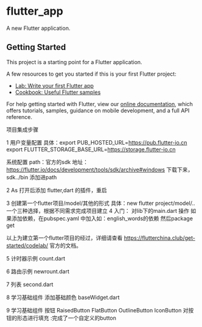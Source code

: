 # flutter_app

A new Flutter application.

## Getting Started

This project is a starting point for a Flutter application.

A few resources to get you started if this is your first Flutter project:

- [Lab: Write your first Flutter app](https://flutter.io/docs/get-started/codelab)
- [Cookbook: Useful Flutter samples](https://flutter.io/docs/cookbook)

For help getting started with Flutter, view our 
[online documentation](https://flutter.io/docs), which offers tutorials, 
samples, guidance on mobile development, and a full API reference.


项目集成步骤

1 用户变量配置
  具体：export PUB_HOSTED_URL=https://pub.flutter-io.cn
     export FLUTTER_STORAGE_BASE_URL=https://storage.flutter-io.cn
     
  系统配置
  path：官方的sdk 地址：https://flutter.io/docs/development/tools/sdk/archive#windows
  下载下来，sdk../bin 添加进path
   
2 As 打开后添加 flutter,dart 的插件，重启
  
3 创建第一个flutter项目/model/其他的形式
  具体：new flutter project/model/..
  一个三种选择，根据不同需求完成项目建立
4 入门：
    对lib下的main.dart 操作
    如果添加依赖，在pubspec.yaml 中加入如：english_words的依赖
    然后package get
     
 以上为建立第一个flutter项目的经过，详细请查看    https://flutterchina.club/get-started/codelab/ 
 官方的文档。
      
 5 计时器示例
    count.dart
    
 6 路由示例
    newrount.dart
     
 7 列表
     second.dart
    
 8 学习基础组件 添加基础颜色
    baseWidget.dart
    
 9 学习基础组件 按钮
   RaisedButton
   FlatButton
   OutlineButton
   IconButton
   对按钮的形态进行填充 :完成了一个自定义的button
   